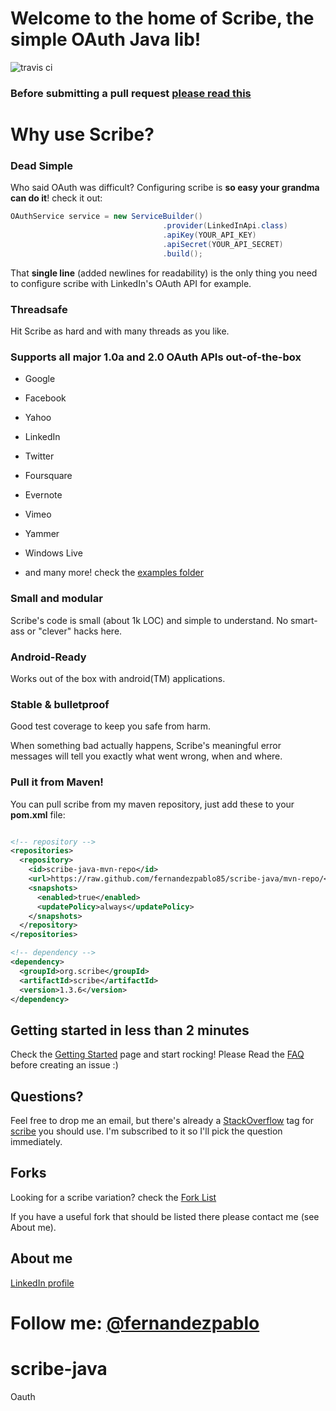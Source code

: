 # Welcome to the home of Scribe, the simple OAuth Java lib!

![travis ci](https://secure.travis-ci.org/fernandezpablo85/scribe-java.png?branch=master)

### Before submitting a pull request [please read this](https://github.com/fernandezpablo85/scribe-java/wiki/Scribe-scope-revised)

# Why use Scribe?

### Dead Simple

Who said OAuth was difficult? Configuring scribe is __so easy your grandma can do it__! check it out:

```java
OAuthService service = new ServiceBuilder()
                                  .provider(LinkedInApi.class)
                                  .apiKey(YOUR_API_KEY)
                                  .apiSecret(YOUR_API_SECRET)
                                  .build();
```

That **single line** (added newlines for readability) is the only thing you need to configure scribe with LinkedIn's OAuth API for example.

### Threadsafe

Hit Scribe as hard and with many threads as you like.

### Supports all major 1.0a and 2.0 OAuth APIs out-of-the-box

* Google

* Facebook

* Yahoo

* LinkedIn

* Twitter

* Foursquare

* Evernote

* Vimeo

* Yammer

* Windows Live

* and many more! check the [examples folder](http://github.com/fernandezpablo85/scribe-java/tree/master/src/test/java/org/scribe/examples)

### Small and modular

Scribe's code is small (about 1k LOC) and simple to understand. No smart-ass or "clever" hacks here.

### Android-Ready

Works out of the box with android(TM) applications.

### Stable & bulletproof

Good test coverage to keep you safe from harm.

When something bad actually happens, Scribe's meaningful error messages will tell you exactly what went wrong, when and where.

### Pull it from Maven!

You can pull scribe from my maven repository, just add these to your __pom.xml__ file:

```xml

<!-- repository -->
<repositories>
  <repository>
    <id>scribe-java-mvn-repo</id>
    <url>https://raw.github.com/fernandezpablo85/scribe-java/mvn-repo/</url>
    <snapshots>
      <enabled>true</enabled>
      <updatePolicy>always</updatePolicy>
    </snapshots>
  </repository>
</repositories>

<!-- dependency -->
<dependency>
  <groupId>org.scribe</groupId>
  <artifactId>scribe</artifactId>
  <version>1.3.6</version>
</dependency>
```

## Getting started in less than 2 minutes

Check the [Getting Started](http://wiki.github.com/fernandezpablo85/scribe-java/getting-started) page and start rocking! Please Read the [FAQ](http://wiki.github.com/fernandezpablo85/scribe-java/faq) before creating an issue :)

## Questions?

Feel free to drop me an email, but there's already a [StackOverflow](http://stackoverflow.com) tag for [scribe](http://stackoverflow.com/questions/tagged/scribe) you should use. I'm subscribed to it so I'll pick the question immediately.

## Forks

Looking for a scribe variation? check the [Fork List](https://github.com/fernandezpablo85/scribe-java/wiki/Forks)

If you have a useful fork that should be listed there please contact me (see About me).

## About me

[LinkedIn profile](http://www.linkedin.com/in/fernandezpablo85)

Follow me: [@fernandezpablo](http://twitter.com/fernandezpablo)
=======
scribe-java
===========

Oauth
